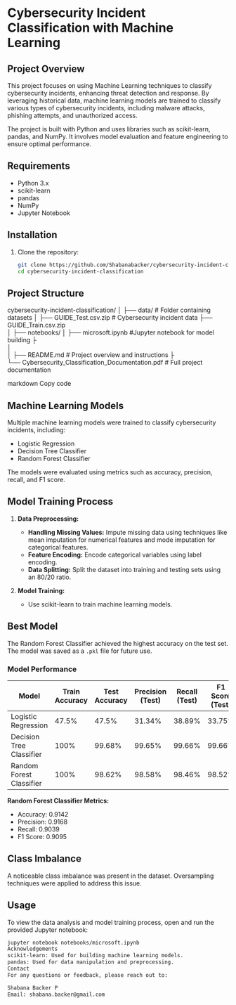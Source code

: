 # Cybersecurity Incident Classification with Machine Learning

## Project Overview

This project focuses on using Machine Learning techniques to classify cybersecurity incidents, enhancing threat detection and response. By leveraging historical data, machine learning models are trained to classify various types of cybersecurity incidents, including malware attacks, phishing attempts, and unauthorized access.

The project is built with Python and uses libraries such as scikit-learn, pandas, and NumPy. It involves model evaluation and feature engineering to ensure optimal performance.

## Requirements

- Python 3.x
- scikit-learn
- pandas
- NumPy
- Jupyter Notebook

## Installation

1. Clone the repository:

    ```bash
    git clone https://github.com/Shabanabacker/cybersecurity-incident-classification.git
    cd cybersecurity-incident-classification
    ```


## Project Structure

cybersecurity-incident-classification/
│
├── data/                        # Folder containing datasets
│   ├── GUIDE_Test.csv.zip       # Cybersecurity incident data
    ├── GUIDE_Train.csv.zip                                     
│
├── notebooks/
│   ├── microsoft.ipynb          #Jupyter notebook for model building
├                               
│                     
│
├── README.md                    # Project overview and instructions
├                     
└── Cybersecurity_Classification_Documentation.pdf # Full project documentation


markdown
Copy code

## Machine Learning Models

Multiple machine learning models were trained to classify cybersecurity incidents, including:

- Logistic Regression
- Decision Tree Classifier
- Random Forest Classifier

The models were evaluated using metrics such as accuracy, precision, recall, and F1 score.

## Model Training Process

1. **Data Preprocessing:**
    - **Handling Missing Values:** Impute missing data using techniques like mean imputation for numerical features and mode imputation for categorical features.
    - **Feature Encoding:** Encode categorical variables using label encoding.
    - **Data Splitting:** Split the dataset into training and testing sets using an 80/20 ratio.

2. **Model Training:**
    - Use scikit-learn to train machine learning models.

## Best Model

The Random Forest Classifier achieved the highest accuracy on the test set. The model was saved as a `.pkl` file for future use.

### Model Performance

| Model                      | Train Accuracy | Test Accuracy | Precision (Test) | Recall (Test) | F1 Score (Test) |
|----------------------------|----------------|---------------|------------------|---------------|-----------------|
| Logistic Regression        | 47.5%          | 47.5%         | 31.34%           | 38.89%        | 33.75%          |
| Decision Tree Classifier   | 100%           | 99.68%        | 99.65%           | 99.66%        | 99.66%          |
| Random Forest Classifier   | 100%           | 98.62%        | 98.58%           | 98.46%        | 98.52%          |

**Random Forest Classifier Metrics:**
- Accuracy: 0.9142
- Precision: 0.9168
- Recall: 0.9039
- F1 Score: 0.9095

## Class Imbalance

A noticeable class imbalance was present in the dataset. Oversampling techniques were applied to address this issue.

## Usage

To view the data analysis and model training process, open and run the provided Jupyter notebook:

```bash
jupyter notebook notebooks/microsoft.ipynb
Acknowledgements
scikit-learn: Used for building machine learning models.
pandas: Used for data manipulation and preprocessing.
Contact
For any questions or feedback, please reach out to:

Shabana Backer P
Email: shabana.backer@gmail.com
